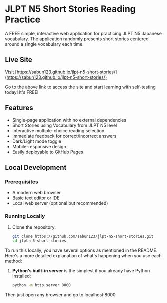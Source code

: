 # JLPT N5 Short Stories Reading Practice

A FREE simple, interactive web application for practicing JLPT N5 Japanese vocabulary. The application randomly presents short stories centered around a single vocabulary each time.

## Live Site

Visit [https://sabun123.github.io/jlpt-n5-short-stories/](https://sabun123.github.io/jlpt-n5-short-stories/)

Go to the above link to access the site and start learning with self-testing today! It's FREE!

## Features

- Single-page application with no external dependencies
- Short Stories using Vocabulary from JLPT N5 level
- Interactive multiple-choice reading selection
- Immediate feedback for correct/incorrect answers
- Dark/Light mode toggle
- Mobile-responsive design
- Easily deployable to GitHub Pages

## Local Development

### Prerequisites

- A modern web browser
- Basic text editor or IDE
- Local web server (optional but recommended)

### Running Locally

1. Clone the repository:
   ```bash
   git clone https://github.com/sabun123/jlpt-n5-short-stories.git
   cd jlpt-n5-short-stories
   ```

To run this locally, you have several options as mentioned in the README. Here's a more detailed explanation of what's happening when you use each method:

1. **Python's built-in server** is the simplest if you already have Python installed:
   ```bash
   python -m http.server 8000
   ```

Then just open any browser and go to localhost:8000
